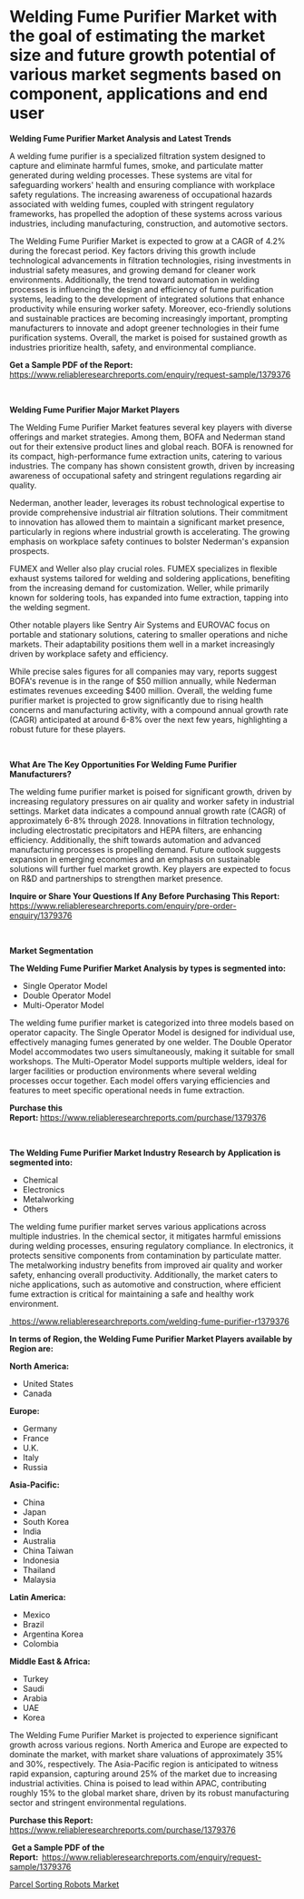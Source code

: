 <p><h1>Welding Fume Purifier Market with the goal of estimating the market size and future growth potential of various market segments based on component, applications and end user</h1></p><p><strong>Welding Fume Purifier Market Analysis and Latest Trends</strong></p>
<p><p>A welding fume purifier is a specialized filtration system designed to capture and eliminate harmful fumes, smoke, and particulate matter generated during welding processes. These systems are vital for safeguarding workers' health and ensuring compliance with workplace safety regulations. The increasing awareness of occupational hazards associated with welding fumes, coupled with stringent regulatory frameworks, has propelled the adoption of these systems across various industries, including manufacturing, construction, and automotive sectors.</p><p>The Welding Fume Purifier Market is expected to grow at a CAGR of 4.2% during the forecast period. Key factors driving this growth include technological advancements in filtration technologies, rising investments in industrial safety measures, and growing demand for cleaner work environments. Additionally, the trend toward automation in welding processes is influencing the design and efficiency of fume purification systems, leading to the development of integrated solutions that enhance productivity while ensuring worker safety. Moreover, eco-friendly solutions and sustainable practices are becoming increasingly important, prompting manufacturers to innovate and adopt greener technologies in their fume purification systems. Overall, the market is poised for sustained growth as industries prioritize health, safety, and environmental compliance.</p></p>
<p><strong>Get a Sample PDF of the Report:&nbsp;</strong> <a href="https://www.reliableresearchreports.com/enquiry/request-sample/1379376?utm_campaign=2328&utm_medium=2&utm_source=Github&utm_content=ia&utm_term=16022025&utm_id=welding-fume-purifier">https://www.reliableresearchreports.com/enquiry/request-sample/1379376</a></p>
<p>&nbsp;</p>
<p><strong>Welding Fume Purifier Major Market Players</strong></p>
<p><p>The Welding Fume Purifier Market features several key players with diverse offerings and market strategies. Among them, BOFA and Nederman stand out for their extensive product lines and global reach. BOFA is renowned for its compact, high-performance fume extraction units, catering to various industries. The company has shown consistent growth, driven by increasing awareness of occupational safety and stringent regulations regarding air quality.</p><p>Nederman, another leader, leverages its robust technological expertise to provide comprehensive industrial air filtration solutions. Their commitment to innovation has allowed them to maintain a significant market presence, particularly in regions where industrial growth is accelerating. The growing emphasis on workplace safety continues to bolster Nederman's expansion prospects.</p><p>FUMEX and Weller also play crucial roles. FUMEX specializes in flexible exhaust systems tailored for welding and soldering applications, benefiting from the increasing demand for customization. Weller, while primarily known for soldering tools, has expanded into fume extraction, tapping into the welding segment. </p><p>Other notable players like Sentry Air Systems and EUROVAC focus on portable and stationary solutions, catering to smaller operations and niche markets. Their adaptability positions them well in a market increasingly driven by workplace safety and efficiency.</p><p>While precise sales figures for all companies may vary, reports suggest BOFA's revenue is in the range of $50 million annually, while Nederman estimates revenues exceeding $400 million. Overall, the welding fume purifier market is projected to grow significantly due to rising health concerns and manufacturing activity, with a compound annual growth rate (CAGR) anticipated at around 6-8% over the next few years, highlighting a robust future for these players.</p></p>
<p>&nbsp;</p>
<p><strong>What Are The Key Opportunities For Welding Fume Purifier Manufacturers?</strong></p>
<p><p>The welding fume purifier market is poised for significant growth, driven by increasing regulatory pressures on air quality and worker safety in industrial settings. Market data indicates a compound annual growth rate (CAGR) of approximately 6-8% through 2028. Innovations in filtration technology, including electrostatic precipitators and HEPA filters, are enhancing efficiency. Additionally, the shift towards automation and advanced manufacturing processes is propelling demand. Future outlook suggests expansion in emerging economies and an emphasis on sustainable solutions will further fuel market growth. Key players are expected to focus on R&D and partnerships to strengthen market presence.</p></p>
<p><strong>Inquire or Share Your Questions If Any Before Purchasing This Report:</strong> <a href="https://www.reliableresearchreports.com/enquiry/pre-order-enquiry/1379376?utm_campaign=2328&utm_medium=2&utm_source=Github&utm_content=ia&utm_term=16022025&utm_id=welding-fume-purifier">https://www.reliableresearchreports.com/enquiry/pre-order-enquiry/1379376</a></p>
<p>&nbsp;</p>
<p><strong>Market Segmentation</strong></p>
<p><strong>The Welding Fume Purifier Market Analysis by types is segmented into:</strong></p>
<p><ul><li>Single Operator Model</li><li>Double Operator Model</li><li>Multi-Operator Model</li></ul></p>
<p><p>The welding fume purifier market is categorized into three models based on operator capacity. The Single Operator Model is designed for individual use, effectively managing fumes generated by one welder. The Double Operator Model accommodates two users simultaneously, making it suitable for small workshops. The Multi-Operator Model supports multiple welders, ideal for larger facilities or production environments where several welding processes occur together. Each model offers varying efficiencies and features to meet specific operational needs in fume extraction.</p></p>
<p><strong>Purchase this Report:&nbsp;</strong><a href="https://www.reliableresearchreports.com/purchase/1379376?utm_campaign=2328&utm_medium=2&utm_source=Github&utm_content=ia&utm_term=16022025&utm_id=welding-fume-purifier">https://www.reliableresearchreports.com/purchase/1379376</a></p>
<p>&nbsp;</p>
<p><strong>The Welding Fume Purifier Market Industry Research by Application is segmented into:</strong></p>
<p><ul><li>Chemical</li><li>Electronics</li><li>Metalworking</li><li>Others</li></ul></p>
<p><p>The welding fume purifier market serves various applications across multiple industries. In the chemical sector, it mitigates harmful emissions during welding processes, ensuring regulatory compliance. In electronics, it protects sensitive components from contamination by particulate matter. The metalworking industry benefits from improved air quality and worker safety, enhancing overall productivity. Additionally, the market caters to niche applications, such as automotive and construction, where efficient fume extraction is critical for maintaining a safe and healthy work environment.</p></p>
<p><a href="https://www.reliableresearchreports.com/welding-fume-purifier-r1379376?utm_campaign=2328&utm_medium=2&utm_source=Github&utm_content=ia&utm_term=16022025&utm_id=welding-fume-purifier">&nbsp;https://www.reliableresearchreports.com/welding-fume-purifier-r1379376</a></p>
<p><strong>In terms of Region, the Welding Fume Purifier Market Players available by Region are:</strong></p>
<p>
    <p> <strong> North America: </strong>
        <ul>
            <li>United States</li>
            <li>Canada</li>
        </ul>
        </p> 
    <p> <strong> Europe: </strong>
        <ul>
            <li>Germany</li>
            <li>France</li>
            <li>U.K.</li>
            <li>Italy</li>
            <li>Russia</li>
        </ul>
        </p> 
    <p> <strong> Asia-Pacific: </strong>
        <ul>
            <li>China</li>
            <li>Japan</li>
            <li>South Korea</li>
            <li>India</li>
            <li>Australia</li>
            <li>China Taiwan</li>
            <li>Indonesia</li>
            <li>Thailand</li>
            <li>Malaysia</li>
        </ul>
        </p> 
    <p> <strong> Latin America: </strong>
        <ul>
            <li>Mexico</li>
            <li>Brazil</li>
            <li>Argentina Korea</li>
            <li>Colombia</li>
        </ul>
        </p> 
    <p> <strong> Middle East & Africa: </strong>
        <ul>
            <li>Turkey</li>
            <li>Saudi</li>
            <li>Arabia</li>
            <li>UAE</li>
            <li>Korea</li>
        </ul>
    </p>
    </p>
<p><p>The Welding Fume Purifier Market is projected to experience significant growth across various regions. North America and Europe are expected to dominate the market, with market share valuations of approximately 35% and 30%, respectively. The Asia-Pacific region is anticipated to witness rapid expansion, capturing around 25% of the market due to increasing industrial activities. China is poised to lead within APAC, contributing roughly 15% to the global market share, driven by its robust manufacturing sector and stringent environmental regulations.</p></p>
<p><strong>Purchase this Report: </strong><a href="https://www.reliableresearchreports.com/purchase/1379376?utm_campaign=2328&utm_medium=2&utm_source=Github&utm_content=ia&utm_term=16022025&utm_id=welding-fume-purifier">https://www.reliableresearchreports.com/purchase/1379376</a></p>
<p>&nbsp;<strong>Get a Sample PDF of the Report:&nbsp;&nbsp;</strong><a href="https://www.reliableresearchreports.com/enquiry/request-sample/1379376?utm_campaign=2328&utm_medium=2&utm_source=Github&utm_content=ia&utm_term=16022025&utm_id=welding-fume-purifier">https://www.reliableresearchreports.com/enquiry/request-sample/1379376</a></p>
<p><strong></strong></p>
<p><p><a href="https://github.com/oliveroste6/Market-Research-Report-List-1/blob/main/parcel-sorting-robots-market.md?utm_campaign=2328&utm_medium=2&utm_source=Github&utm_content=ia&utm_term=16022025&utm_id=welding-fume-purifier">Parcel Sorting Robots Market</a></p></p>